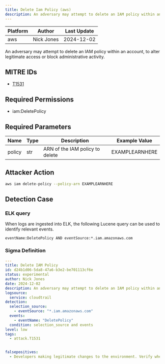 ```yaml
---
title: Delete Iam Policy (aws)
description: An adversary may attempt to delete an IAM policy within an account, to alter legitimate access or block administrative activity. 
---
```


| Platform               | Author               | Last Update                 |
| ---------------------- | -------------------- | --------------------------- |
| aws | Nick Jones | 2024-12-02 |

An adversary may attempt to delete an IAM policy within an account, to alter legitimate access or block administrative activity.

## MITRE IDs

* [T1531](https://attack.mitre.org/techniques/T1531/)

## Required Permissions

* iam:DeletePolicy

## Required Parameters

| Name       | Type                  | Description                  | Example Value          |
| ---------- | --------------------- | ---------------------------- | ---------------------- |
| policy | str | ARN of the IAM policy to delete | EXAMPLEARNHERE |

## Attacker Action

```bash
aws iam delete-policy --policy-arn EXAMPLEARNHERE
```

## Detection Case

### ELK query

When logs are ingested into ELK, the following Lucene query can be used to identify relevant events.

```
eventName:DeletePolicy AND eventSource:*.iam.amazonaws.com  
```

### Sigma Definition

```yaml
---
title: Delete IAM Policy
id: d24b1d06-5da8-47a6-b3e2-be701113cf6e
status: experimental
author: Nick Jones
date: 2024-12-02
description: An adversary may attempt to delete an IAM policy within an account, to alter legitimate access or block administrative activity.
logsource:
  service: cloudtrail
detection:
  selection_source:
    - eventSource: "*.iam.amazonaws.com"
  events:
    - eventName: "DeletePolicy"
  condition: selection_source and events
level: low
tags:
  - attack.T1531
  

falsepositives:
  - Developers making legitimate changes to the environment. Verify whether the user identity, user agent, and/or hostname should be making changes in your environment.
```